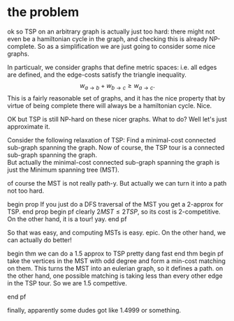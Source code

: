 # the problem

ok so TSP on an arbitrary graph is actually just too hard: 
there might not even be a hamiltonian cycle in the graph, and
checking this is already NP-complete.
So as a simplification we are just going to consider some nice
graphs.

In particualr, we consider graphs that define metric spaces:
i.e. all edges are defined, and the edge-costs satisfy the
triangle inequality.
$$w_{a\to b} + w_{b\to c} \geq w_{a\to c}.$$
This is a fairly reasonable set of graphs, and it has the nice
property that by virtue of being complete there will always be a
hamiltonian cycle. Nice.

OK but TSP is still NP-hard on these nicer graphs.
What to do? Well let's just approximate it.

Consider the following relaxation of TSP: 
Find a minimal-cost connected sub-graph spanning the graph. Now
of course, the TSP tour is a connected sub-graph spanning the
graph.  
But actually the minimal-cost connected sub-graph spanning the
graph is just the Minimum spanning tree (MST).

of course the MST is not really path-y. But actually we can turn
it into a path not too hard.

begin prop
If you just do a DFS traversal of the MST you get a 2-approx for
TSP.
end prop
begin pf
clearly $2MST \leq 2TSP$, so its cost is $2$-competitive. On the
other hand, it is a tour! yay.
end pf

So that was easy, and computing MSTs is easy. epic.
On the other hand, we can actually do better!

begin thm
we can do a 1.5 approx to TSP pretty dang fast
end thm
begin pf
take the vertices in the MST with odd degree and form a min-cost
matching on them.
This turns the MST into an eulerian graph, so it defines a path.
on the other hand, one possible matching is taking less than
every other edge in the TSP tour. So we are 1.5 compettive.

end pf

finally, apparently some dudes got like 1.4999 or something.



